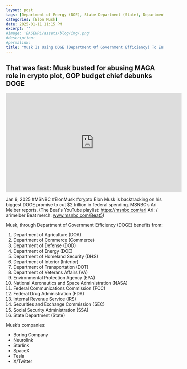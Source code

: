 ```yaml
---
layout: post
tags: [Department of Energy (DOE), State Department (State), Department of Commerce (Commerce), Department of Veterans Affairs (VA), Department of Interior (Interior), Department of Homeland Security (DHS), Department of Agriculture (DOA), Department of Transportation (DOT), Department of Defense (DOD), Environmental Protection Agency (EPA), National Aeronautics and Space Administration (NASA), Federal Drug Administration (FDA), Federal Communications Commission (FCC), Securities and Exchange Commission (SEC), Internal Revenue Service (IRS), Social Security Administration (SSA), Department of Government Efficiency (DOGE), Tesla, SpaceX, Neurolink, Starlink, Boring Company, X-Twitter, Donald Trump, Ethics, politics]
categories: [Elon Musk]
date: 2025-01-11 11:15 PM
excerpt: ''
#image: 'BASEURL/assets/blog/img/.png'
#description:
#permalink:
title: "Musk Is Using DOGE (Department Of Government Efficiency) To Enrich Himself. Serious Ethics Violation If He Were a Federal Employee!"
---
```



## That was fast: Musk busted for abusing MAGA role in crypto plot, GOP budget chief debunks DOGE

<iframe width="560" height="315" src="https://www.youtube.com/embed/21xB_-wkHYk?si=3qHpb_Q-5N3GIynb" title="YouTube video player" frameborder="0" allow="accelerometer; autoplay; clipboard-write; encrypted-media; gyroscope; picture-in-picture; web-share" referrerpolicy="strict-origin-when-cross-origin" allowfullscreen></iframe>

Jan 9, 2025  #MSNBC #ElonMusk #crypto
Elon Musk is backtracking on his biggest DOGE promise to cut $2 trillion in federal spending. MSNBC’s Ari Melber reports. (The Beat's YouTube playlist: https://msnbc.com/ari Ari: / arimelber Beat merch: www.msnbc.com/Beat5)

Musk, through Department of Government Efficiency (DOGE) benefits from:

1. Department of Agriculture (DOA)
2. Department of Commerce (Commerce)
3. Department of Defense (DOD)
4. Department of Energy (DOE)
5. Department of Homeland Security (DHS)
6. Department of Interior (Interior)
7. Department of Transportation (DOT)
8. Department of Veterans Affairs (VA)
9. Environmental Protection Agency (EPA)
10. National Aeronautics and Space Administration (NASA)
11. Federal Communications Commission (FCC)
12. Federal Drug Administration (FDA)
13. Internal Revenue Service (IRS)
14. Securities and Exchange Commission (SEC)
15. Social Security Administration (SSA)
16. State Department (State)

Musk’s companies:

- Boring Company
- Neurolink
- Starlink
- SpaceX
- Tesla
- X/Twitter
